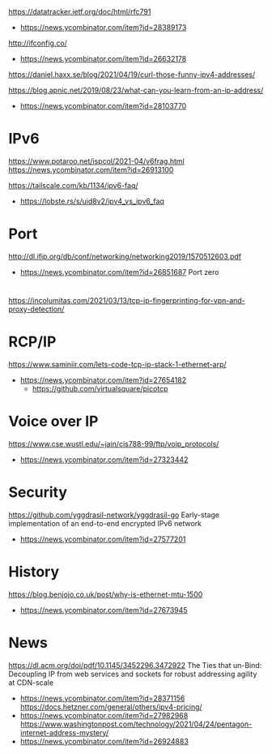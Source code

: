 https://datatracker.ietf.org/doc/html/rfc791
* https://news.ycombinator.com/item?id=28389173

http://ifconfig.co/
* https://news.ycombinator.com/item?id=26632178

https://daniel.haxx.se/blog/2021/04/19/curl-those-funny-ipv4-addresses/

https://blog.apnic.net/2019/08/23/what-can-you-learn-from-an-ip-address/
* https://news.ycombinator.com/item?id=28103770

# IPv6
https://www.potaroo.net/ispcol/2021-04/v6frag.html
https://news.ycombinator.com/item?id=26913100

https://tailscale.com/kb/1134/ipv6-faq/
* https://lobste.rs/s/uid8v2/ipv4_vs_ipv6_faq

# Port
http://dl.ifip.org/db/conf/networking/networking2019/1570512603.pdf
* https://news.ycombinator.com/item?id=26851687 Port zero

#
https://incolumitas.com/2021/03/13/tcp-ip-fingerprinting-for-vpn-and-proxy-detection/

# RCP/IP
https://www.saminiir.com/lets-code-tcp-ip-stack-1-ethernet-arp/
* https://news.ycombinator.com/item?id=27654182
  * https://github.com/virtualsquare/picotcp


# Voice over IP
https://www.cse.wustl.edu/~jain/cis788-99/ftp/voip_protocols/
* https://news.ycombinator.com/item?id=27323442

# Security
https://github.com/yggdrasil-network/yggdrasil-go Early-stage implementation of an end-to-end encrypted IPv6 network
* https://news.ycombinator.com/item?id=27577201

# History
https://blog.benjojo.co.uk/post/why-is-ethernet-mtu-1500
* https://news.ycombinator.com/item?id=27673945

# News
https://dl.acm.org/doi/pdf/10.1145/3452296.3472922 The Ties that un-Bind: Decoupling IP from web services and sockets for robust addressing agility at CDN-scale
* https://news.ycombinator.com/item?id=28371156
https://docs.hetzner.com/general/others/ipv4-pricing/
* https://news.ycombinator.com/item?id=27982968
https://www.washingtonpost.com/technology/2021/04/24/pentagon-internet-address-mystery/
* https://news.ycombinator.com/item?id=26924883